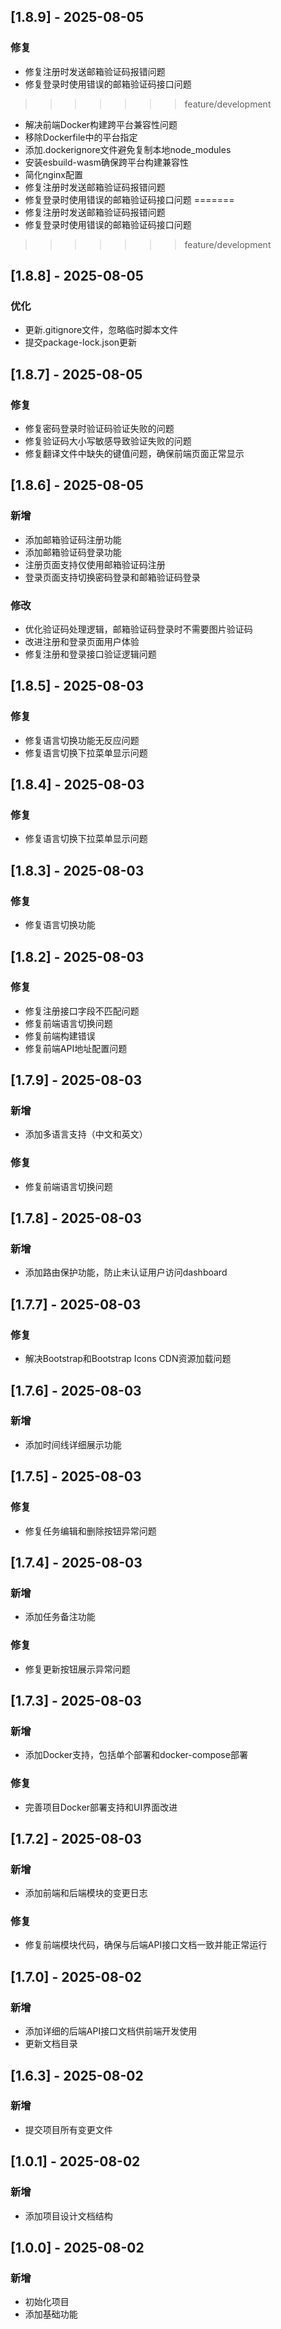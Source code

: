 ## [1.8.9] - 2025-08-05
### 修复
- 修复注册时发送邮箱验证码报错问题
- 修复登录时使用错误的邮箱验证码接口问题
>>>>>>> feature/development
- 解决前端Docker构建跨平台兼容性问题
- 移除Dockerfile中的平台指定
- 添加.dockerignore文件避免复制本地node_modules
- 安装esbuild-wasm确保跨平台构建兼容性
- 简化nginx配置
- 修复注册时发送邮箱验证码报错问题
- 修复登录时使用错误的邮箱验证码接口问题
=======
- 修复注册时发送邮箱验证码报错问题
- 修复登录时使用错误的邮箱验证码接口问题
>>>>>>> feature/development

## [1.8.8] - 2025-08-05
### 优化
- 更新.gitignore文件，忽略临时脚本文件
- 提交package-lock.json更新

## [1.8.7] - 2025-08-05
### 修复
- 修复密码登录时验证码验证失败的问题
- 修复验证码大小写敏感导致验证失败的问题
- 修复翻译文件中缺失的键值问题，确保前端页面正常显示

## [1.8.6] - 2025-08-05
### 新增
- 添加邮箱验证码注册功能
- 添加邮箱验证码登录功能
- 注册页面支持仅使用邮箱验证码注册
- 登录页面支持切换密码登录和邮箱验证码登录

### 修改
- 优化验证码处理逻辑，邮箱验证码登录时不需要图片验证码
- 改进注册和登录页面用户体验
- 修复注册和登录接口验证逻辑问题

## [1.8.5] - 2025-08-03
### 修复
- 修复语言切换功能无反应问题
- 修复语言切换下拉菜单显示问题

## [1.8.4] - 2025-08-03
### 修复
- 修复语言切换下拉菜单显示问题

## [1.8.3] - 2025-08-03
### 修复
- 修复语言切换功能

## [1.8.2] - 2025-08-03
### 修复
- 修复注册接口字段不匹配问题
- 修复前端语言切换问题
- 修复前端构建错误
- 修复前端API地址配置问题

## [1.7.9] - 2025-08-03
### 新增
- 添加多语言支持（中文和英文）

### 修复
- 修复前端语言切换问题

## [1.7.8] - 2025-08-03
### 新增
- 添加路由保护功能，防止未认证用户访问dashboard

## [1.7.7] - 2025-08-03
### 修复
- 解决Bootstrap和Bootstrap Icons CDN资源加载问题

## [1.7.6] - 2025-08-03
### 新增
- 添加时间线详细展示功能

## [1.7.5] - 2025-08-03
### 修复
- 修复任务编辑和删除按钮异常问题

## [1.7.4] - 2025-08-03
### 新增
- 添加任务备注功能

### 修复
- 修复更新按钮展示异常问题

## [1.7.3] - 2025-08-03
### 新增
- 添加Docker支持，包括单个部署和docker-compose部署

### 修复
- 完善项目Docker部署支持和UI界面改进

## [1.7.2] - 2025-08-03
### 新增
- 添加前端和后端模块的变更日志

### 修复
- 修复前端模块代码，确保与后端API接口文档一致并能正常运行

## [1.7.0] - 2025-08-02
### 新增
- 添加详细的后端API接口文档供前端开发使用
- 更新文档目录

## [1.6.3] - 2025-08-02
### 新增
- 提交项目所有变更文件

## [1.0.1] - 2025-08-02
### 新增
- 添加项目设计文档结构

## [1.0.0] - 2025-08-02
### 新增
- 初始化项目
- 添加基础功能